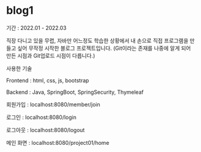 # blog1

기간 : 2022.01 - 2022.03

직장 다니고 있을 무렵, 자바만 어느정도 학습한 상황에서 내 손으로 직접 프로그램을 만들고 싶어 무작정 시작한 블로그 프로젝트입니다.
(Git이라는 존재를 나중에 알게 되어 만든 시점과 Git업로드 시점이 다릅니다.)

사용한 기술

Frontend : html, css, js, bootstrap

Backend : Java, SpringBoot, SpringSecurity, Thymeleaf

회원가입 : localhost:8080/member/join

로그인 : localhost:8080/login

로그아웃 : localhost:8080/logout

메인 화면 : localhost:8080/project01/home
